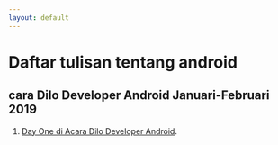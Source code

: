 ```yaml
---
layout: default
---
```


# Daftar tulisan tentang android

## cara Dilo Developer Android Januari-Februari 2019
1. [Day One di Acara Dilo Developer Android](./post/dayonediloandroid).

